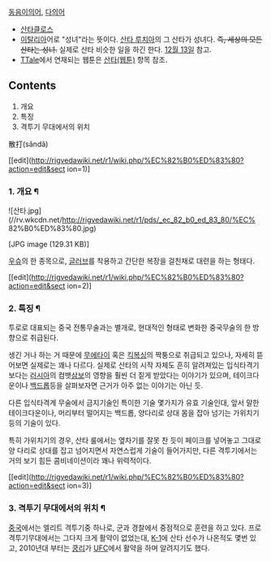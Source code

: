 [동음이의어](%EB%8F%99%EC%9D%8C%EC%9D%B4%EC%9D%98%EC%96%B4.md),
[다의어](%EB%8B%A4%EC%9D%98%EC%96%B4.md)

  * [산타클로스](%EC%82%B0%ED%83%80%ED%81%B4%EB%A1%9C%EC%8A%A4.md)
  * [이탈리아](%EC%9D%B4%ED%83%88%EB%A6%AC%EC%95%84.md)어로 "성녀"라는 뜻이다. [산타 루치아](%EC%82%B0%ED%83%80%20%EB%A3%A8%EC%B9%98%EC%95%84.md)의 그 산타가 성녀다. <del>즉, 세상의 모든 산타는 성녀.</del> 실제로 산타 비슷한 일을 하긴 한다. [12월 13일](12%EC%9B%94%2013%EC%9D%BC.md) 참고. 
  * [TTale](TTale.md)에서 연재되는 웹툰은 [산타(웹툰)](%EC%82%B0%ED%83%80%28%EC%9B%B9%ED%88%B0%29.md) 항목 참조.  

## Contents

    

1. 개요 
2. 특징 
3. 격투기 무대에서의 위치 

散打(sǎndǎ)

[[edit](http://rigvedawiki.net/r1/wiki.php/%EC%82%B0%ED%83%80?action=edit&sect
ion=1)]

### 1. 개요 ¶

![산타.jpg](//rv.wkcdn.net/http://rigvedawiki.net/r1/pds/_ec_82_b0_ed_83_80/%EC%
82%B0%ED%83%80.jpg)

[JPG image (129.31 KB)]

  

[우슈](%EC%9A%B0%EC%8A%88.md)의 한 종목으로,
[글러브](%EA%B8%80%EB%9F%AC%EB%B8%8C.md)를 착용하고 간단한 복장을 걸친채로 대련을 하는 형태다.

  

[[edit](http://rigvedawiki.net/r1/wiki.php/%EC%82%B0%ED%83%80?action=edit&sect
ion=2)]

### 2. 특징 ¶

투로로 대표되는 중국 전통무술과는 별개로, 현대적인 형태로 변화한 중국무술의 한 방향으로 취급된다.

  

생긴 거나 하는 거 때문에 [무에타이](%EB%AC%B4%EC%97%90%ED%83%80%EC%9D%B4.md) 혹은
[킥복싱](%ED%82%A5%EB%B3%B5%EC%8B%B1.md)의 짝퉁으로 취급되고 있으나, 자세히 뜯어보면 실제로는 꽤나 다르다.
실제로 산타의 시작 자체도 흔히 알려져있는 입식타격기보다는 [러시아](%EB%9F%AC%EC%8B%9C%EC%95%84.md)의
컴뱃[삼보](%EC%82%BC%EB%B3%B4.md)의 영향을 훨씬 더 짙게 받았다는 이야기가 있으며, 테이크다운이나
[백드롭](%EB%B0%B1%EB%93%9C%EB%A1%AD.md)등을 살펴보자면 근거가 아주 없는 이야기는 아닌 듯.

  

다른 입식타격계 무술에서 금지기술인 특이한 기술 몇가지가 유효 기술인대, 앞서 말한 테이크다운이나, 머리부터 떨어지는 백드롭, 양다리로 상대
몸을 잡아 넘기는 가위치기등의 기술이 있다.

  

특히 가위치기의 경우, 산타 룰에서는 옆차기를 잘못 찬 듯이 페이크를 넣어놓고 그대로 양 다리로 상대를 잡고 넘어지면서 자연스럽게 기술이
들어가지만, 다른 격투기에서는 거의 보기 힘든 콤비네이션이라 꽤나 위력적이다.

  

[[edit](http://rigvedawiki.net/r1/wiki.php/%EC%82%B0%ED%83%80?action=edit&sect
ion=3)]

### 3. 격투기 무대에서의 위치 ¶

[중국](%EC%A4%91%EA%B5%AD.md)에서는 엘리트 격투기중 하나로, 군과 경찰에서 중점적으로 훈련을 하고 있다. 프로
격투기무대에서는 그다지 크게 활약이 없었는대, [K-1](K-1.md)에 산타 선수가 나온적도 몇번 있고, 2010년대 부터는 [쿵리](%EC%BF%B5%20%EB%A6%AC.md)가 [UFC](UFC.md)에서 활약을 하며 알려지기도 했다.

